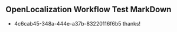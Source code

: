 ## OpenLocalization Workflow Test MarkDown
* 4c6cab45-348a-444e-a37b-83220116f6b5 thanks!

<!--HONumber=Jul16_HO3-->



